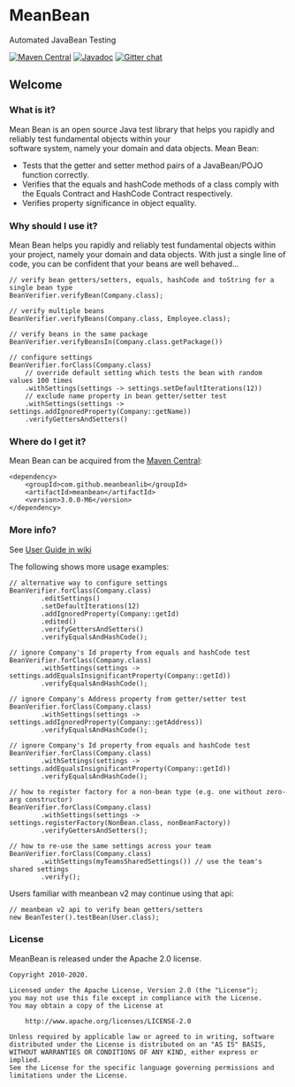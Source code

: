 # MeanBean

Automated JavaBean Testing

[![Maven Central](https://maven-badges.herokuapp.com/maven-central/com.github.meanbeanlib/meanbean/badge.svg)](https://maven-badges.herokuapp.com/maven-central/com.github.meanbeanlib/meanbean)
[![Javadoc](https://javadoc.io/badge2/com.github.meanbeanlib/meanbean/javadoc.svg)](https://javadoc.io/doc/com.github.meanbeanlib/meanbean)
[![Gitter chat](https://badges.gitter.im/meanbeanhq/community.svg)](https://gitter.im/meanbeanhq/community)

## Welcome

### What is it?

Mean Bean is an open source Java test library that helps you rapidly and reliably test fundamental objects within your <br/>
software system, namely your domain and data objects. Mean Bean:

  - Tests that the getter and setter method pairs of a JavaBean/POJO function correctly.
  - Verifies that the equals and hashCode methods of a class comply with the Equals Contract and HashCode Contract respectively.
  - Verifies property significance in object equality.

### Why should I use it?

Mean Bean helps you rapidly and reliably test fundamental objects within your project, namely your domain and data objects.
With just a single line of code, you can be confident that your beans are well behaved…

	// verify bean getters/setters, equals, hashCode and toString for a single bean type
	BeanVerifier.verifyBean(Company.class);
	
	// verify multiple beans
	BeanVerifier.verifyBeans(Company.class, Employee.class);
	
	// verify beans in the same package
	BeanVerifier.verifyBeansIn(Company.class.getPackage())
	
	// configure settings
	BeanVerifier.forClass(Company.class)
		// override default setting which tests the bean with random values 100 times
		.withSettings(settings -> settings.setDefaultIterations(12))
		// exclude name property in bean getter/setter test
		.withSettings(settings -> settings.addIgnoredProperty(Company::getName))
		.verifyGettersAndSetters()

### Where do I get it?

Mean Bean can be acquired from the <a href="https://maven-badges.herokuapp.com/maven-central/com.github.meanbeanlib/meanbean">Maven Central</a>:

    <dependency>
        <groupId>com.github.meanbeanlib</groupId>
        <artifactId>meanbean</artifactId>
        <version>3.0.0-M6</version>
    </dependency>

### More info?

See [User Guide in wiki](https://github.com/meanbeanlib/meanbean/wiki)

The following shows more usage examples:

	// alternative way to configure settings
	BeanVerifier.forClass(Company.class)
			.editSettings()
			.setDefaultIterations(12)
			.addIgnoredProperty(Company::getId)
			.edited()
			.verifyGettersAndSetters()
			.verifyEqualsAndHashCode();
	
	// ignore Company's Id property from equals and hashCode test
	BeanVerifier.forClass(Company.class)
			.withSettings(settings -> settings.addEqualsInsignificantProperty(Company::getId))
			.verifyEqualsAndHashCode();
	
	// ignore Company's Address property from getter/setter test
	BeanVerifier.forClass(Company.class)
			.withSettings(settings -> settings.addIgnoredProperty(Company::getAddress))
			.verifyEqualsAndHashCode();
	
	// ignore Company's Id property from equals and hashCode test
	BeanVerifier.forClass(Company.class)
			.withSettings(settings -> settings.addEqualsInsignificantProperty(Company::getId))
			.verifyEqualsAndHashCode();
			
	// how to register factory for a non-bean type (e.g. one without zero-arg constructor) 
	BeanVerifier.forClass(Company.class)
			.withSettings(settings -> settings.registerFactory(NonBean.class, nonBeanFactory))
			.verifyGettersAndSetters();
	
	// how to re-use the same settings across your team
	BeanVerifier.forClass(Company.class)
			.withSettings(myTeamsSharedSettings()) // use the team's shared settings
			.verify();

Users familiar with meanbean v2 may continue using that api:

	// meanbean v2 api to verify bean getters/setters
	new BeanTester().testBean(User.class);
	
### License

MeanBean is released under the Apache 2.0 license.

```
Copyright 2010-2020.

Licensed under the Apache License, Version 2.0 (the "License");
you may not use this file except in compliance with the License.
You may obtain a copy of the License at

    http://www.apache.org/licenses/LICENSE-2.0

Unless required by applicable law or agreed to in writing, software
distributed under the License is distributed on an "AS IS" BASIS,
WITHOUT WARRANTIES OR CONDITIONS OF ANY KIND, either express or implied.
See the License for the specific language governing permissions and
limitations under the License.
```
